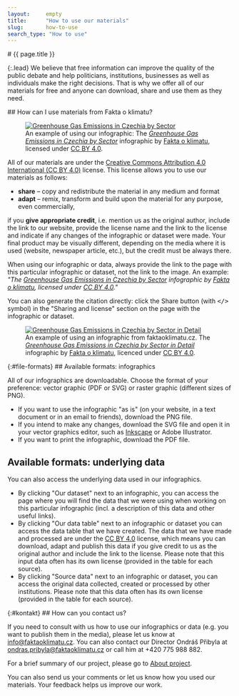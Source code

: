```yaml
---
layout:     empty
title:      "How to use our materials"
slug:       how-to-use
search_type: "How to use"
---
```

<div class="section">
<div class="container" markdown="1">
# {{ page.title }}

{:.lead}
We believe that free information can improve the quality of the public debate and help politicians, institutions, businesses as well as individuals make the right decisions. That is why we offer all of our materials for free and anyone can download, share and use them as they need.
</div>
</div>

<div class="section">
<div class="container clearfix" markdown="1">  
## How can I use materials from Fakta o klimatu?

<figure class="d-none d-md-block float-right w-50 ml-4">
<a href="/infographics/emissions-czechia"><img src="/assets/generated/emissions-czechia_600.png" class="rounded w-100" alt="Greenhouse Gas Emissions in Czechia by Sector" /></a>
<figcaption class="pt-2">An example of using our infographic: The <em><a href="/infographics/emissions-czechia">Greenhouse Gas Emissions in Czechia by Sector</a></em> infographic by <a href="/">Fakta o klimatu</a>, licensed under <a href="https://creativecommons.org/licenses/by/4.0/deed.cs">CC BY 4.0</a>.</figcaption>
</figure>

All of our materials are under the [Creative Commons Attribution 4.0 International (CC BY 4.0)](https://creativecommons.org/licenses/by/4.0/deed.cs) license. This license allows you to use our materials as follows:

* **share** – copy and redistribute the material in any medium and format
* **adapt** – remix, transform and build upon the material for any purpose, even commercially,

if you **give appropriate credit**, i.e. mention us as the original author, include the link to our website, provide the license name and the link to the license and indicate if any changes of the infographic or dataset were made. Your final product may be visually different, depending on the media where it is used (website, newspaper article, etc.), but the credit must be always there.

When using our infographic or data, always provide the link to the page with this particular infographic or dataset, not the link to the image. An example: _"The [Greenhouse Gas Emissions in Czechia by Sector](/infographics/emissions-czechia) infographic by [Fakta o klimatu](/), licensed under [CC BY 4.0](https://creativecommons.org/licenses/by/4.0/deed.cs)."_ 

You can also generate the citation directly: click the Share button (with <tt>&lt;/&gt;</tt> symbol) in the "Sharing and license" section on the page with the infographic or dataset.

<figure class="d-md-none w-100 mt-2">
<a href="/infographics/emissions-czechia"><img src="/assets/generated/emissions-czechia_600.png" class="rounded w-100" alt="Greenhouse Gas Emissions in Czechia by Sector in Detail" /></a>
<figcaption class="pt-2">An example of using an infographic from faktaoklimatu.cz. The <em><a href="/infographics/emissions-czechia">Greenhouse Gas Emissions in Czechia by Sector in Detail</a></em> infographic by <a href="/">Fakta o klimatu</a>, licenced under <a href="https://creativecommons.org/licenses/by/4.0/deed.cs">CC BY 4.0</a>.</figcaption>
</figure>

</div>
</div>

<div class="section">
<div class="container" markdown="1">
{:#file-formats}
## Available formats: infographics

All of our infographics are downloadable. Choose the format of your preference: vector graphic (PDF or SVG) or raster graphic (different sizes of PNG).

* If you want to use the infographic "as is" (on your website, in a text document or in an email to friends), download the PNG file.
* If you intend to make any changes, download the SVG file and open it in your vector graphics editor, such as [Inkscape](https://inkscape.org/) or Adobe Illustrator.
* If you want to print the infographic, download the PDF file.

## Available formats: underlying data

You can also access the underlying data used in our infographics.

* By clicking "Our dataset" next to an infographic, you can access the page where you will find the data that we were using when working on this particular infographic (incl. a description of this data and other useful links).
* By clicking "Our data table" next to an infographic or dataset you can access the data table that we have created. The data that we have made and processed are under the [CC BY 4.0](https://creativecommons.org/licenses/by/4.0/deed.cs) license, which means you can download, adapt and publish this data if you give credit to us as the original author and include the link to the license. Please note that this input data often has its own license (provided in the table for each source).
* By clicking "Source data" next to an infographic or dataset, you can access the original data collected, created or processed by other institutions. Please note that this data often has its own license (provided in the table for each source).
</div>
</div>

<div class="section">
<div class="container" markdown="1">
{:#kontakt} 
## How can you contact us?

If you need to consult with us how to use our infographics or data (e.g. you want to publish them in the media), please let us know at [info@faktaoklimatu.cz](mailto:info@faktaoklimatu.cz). You can also contact our Director Ondráš Přibyla at [ondras.pribyla@faktaoklimatu.cz](mailto:ondras.pribyla@faktaoklimatu.cz) or call him at +420 775 988 882.

For a brief summary of our project, please go to [About project](/#o-projektu).

You can also send us your comments or let us know how you used our materials. Your feedback helps us improve our work.
</div>
</div>
